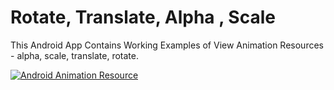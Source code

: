 # Rotate, Translate, Alpha , Scale
This Android App Contains Working Examples of View Animation Resources - alpha, scale, translate, rotate.

[![Android Animation Resource](https://img.youtube.com/vi/_BVgfKgi4Aw/0.jpg)](https://www.youtube.com/watch?v=_BVgfKgi4Aw)
